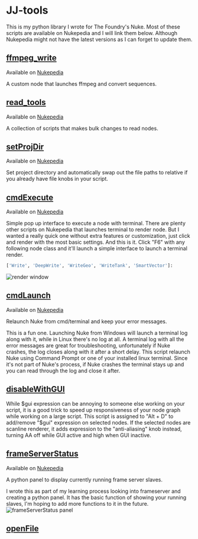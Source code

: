 # JJ-tools
This is my python library I wrote for The Foundry's Nuke. Most of these scripts are available on Nukepedia and I will link them below. Although Nukepedia might not have the latest versions as I can forget to update them.

## [ffmpeg_write](https://github.com/jeangjenq/ffmpeg_write)
Available on [Nukepedia](http://www.nukepedia.com/gizmos/image/ffmpeg_write)

A custom node that launches ffmpeg and convert sequences.

## [read_tools](https://github.com/jeangjenq/read_tools)
Available on [Nukepedia](http://www.nukepedia.com/python/misc/read_tools)

A collection of scripts that makes bulk changes to read nodes.

## [setProjDir](https://github.com/jeangjenq/setProjDir)
Available on [Nukepedia](http://www.nukepedia.com/python/misc/setprojdir)

Set project directory and automatically swap out the file paths to relative if you already have file knobs in your script.

## [cmdExecute](./cmdExecute.py)
Available on [Nukepedia](http://www.nukepedia.com/python/render/cmdexecute)

Simple pop up interface to execute a node with terminal. There are plenty other scripts on Nukepedia that launches terminal to render node. 
But I wanted a really quick one without extra features or customization, just click and render with the most basic settings.
And this is it.
Click "F6" with any following node class and it'll launch a simple interface to launch a terminal render.
```python
['Write', 'DeepWrite', 'WriteGeo', 'WriteTank', 'SmartVector']:
```
![render window](http://www.nukepedia.com/images/users/jeangjenq/CMDexecute_interface.png)

## [cmdLaunch](./cmdLaunch.py)
Available on [Nukepedia](http://www.nukepedia.com/python/misc/cmdlaunch)

Relaunch Nuke from cmd/terminal and keep your error messages.

This is a fun one. Launching Nuke from Windows will launch a terminal log along with it, while in Linux there's no log at all. 
A terminal log with all the error messages are great for troubleshooting, unfortunately if Nuke crashes, the log closes along with it after a short delay.
This script relaunch Nuke using Command Prompt or one of your installed linux terminal.
Since it's not part of Nuke's process, if Nuke crashes the terminal stays up and you can read through the log and close it after.

## [disableWithGUI](./disableWithGUI)
While $gui expression can be annoying to someone else working on your script, it is a good trick to speed up responsiveness of your node graph while working on a large script.
This script is assigned to "Alt + D" to add/remove "$gui" expression on selected nodes.
If the selected nodes are scanline renderer, it adds expression to the "anti-aliasing" knob instead, turning AA off while GUI active and high when GUI inactive.

## [frameServerStatus](./frameServerStatus.py)
Available on [Nukepedia](http://www.nukepedia.com/python/ui/frameserverstatus)

A python panel to display currently running frame server slaves.

I wrote this as part of my learning process looking into frameserver and creating a python panel. 
It has the basic function of showing your running slaves, I'm hoping to add more functions to it in the future.
![frameServerStatus panel](http://www.nukepedia.com/images/users/jeangjenq/frameServerUI.PNG)

## [openFile](./openFile.py)




